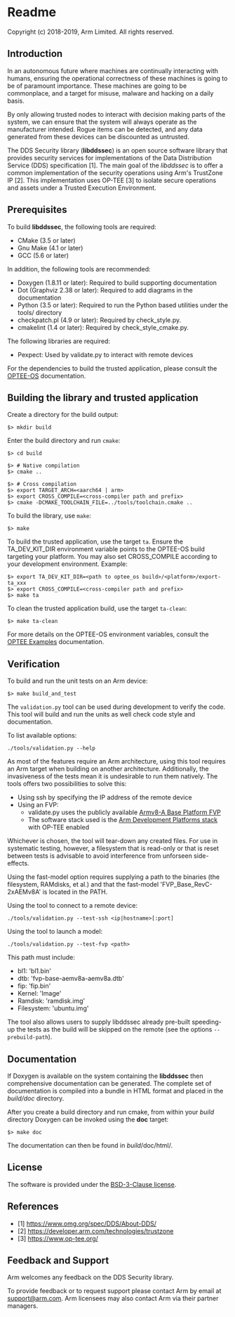 # Readme

Copyright (c) 2018-2019, Arm Limited. All rights reserved.

## Introduction

In an autonomous future where machines are continually interacting with humans,
ensuring the operational correctness of these machines is going to be of
paramount importance. These machines are going to be commonplace, and a target
for misuse, malware and hacking on a daily basis.

By only allowing trusted nodes to interact with decision making parts of the
system, we can ensure that the system will always operate as the manufacturer
intended. Rogue items can be detected, and any data generated from these devices
can be discounted as untrusted.

The DDS Security library (__libddssec__) is an open source software library that
provides security services for implementations of the Data Distribution Service
(DDS) specification [1]. The main goal of the _libddssec_ is to offer a common
implementation of the security operations using Arm's TrustZone IP [2]. This
implementation uses OP-TEE [3] to isolate secure operations and assets under a
Trusted Execution Environment.

## Prerequisites

To build __libddssec__, the following tools are required:

- CMake (3.5 or later)
- Gnu Make (4.1 or later)
- GCC (5.6 or later)

In addition, the following tools are recommended:

- Doxygen (1.8.11 or later): Required to build supporting documentation
- Dot (Graphviz 2.38 or later): Required to add diagrams in the documentation
- Python (3.5 or later): Required to run the Python based utilities under the
  tools/ directory
- checkpatch.pl (4.9 or later): Required by check_style.py.
- cmakelint (1.4 or later): Required by check_style_cmake.py.

The following libraries are required:
- Pexpect: Used by validate.py to interact with remote devices

For the dependencies to build the trusted application, please consult the
[OPTEE-OS](https://github.com/OP-TEE/optee_os) documentation.

## Building the library and trusted application

Create a directory for the build output:

    $> mkdir build

Enter the build directory and run ```cmake```:

    $> cd build

    $> # Native compilation
    $> cmake ..

    $> # Cross compilation
    $> export TARGET_ARCH=<aarch64 | arm>
    $> export CROSS_COMPILE=<cross-compiler path and prefix>
    $> cmake -DCMAKE_TOOLCHAIN_FILE=../tools/toolchain.cmake ..

To build the library, use ```make```:

    $> make

To build the trusted application, use the target ```ta```. Ensure the
TA_DEV_KIT_DIR environment variable points to the OPTEE-OS build targeting your
platform. You may also set CROSS_COMPILE according to your development
environment. Example:

    $> export TA_DEV_KIT_DIR=<path to optee_os build>/<platform>/export-ta_xxx
    $> export CROSS_COMPILE=<cross-compiler path and prefix>
    $> make ta

To clean the trusted application build, use the target ```ta-clean```:

    $> make ta-clean

For more details on the OPTEE-OS environment variables, consult the
[OPTEE Examples](https://github.com/linaro-swg/optee_examples/blob/master/docs/TA_basics.md)
documentation.

## Verification

To build and run the unit tests on an Arm device:

    $> make build_and_test

The ```validation.py``` tool can be used during development to verify the code.
This tool will build and run the units as well check code style and
documentation.

To list available options:

    ./tools/validation.py --help

As most of the features require an Arm architecture, using this tool requires
an Arm target when building on another architecture. Additionally, the
invasiveness of the tests mean it is undesirable to run them natively. The
tools offers two possibilities to solve this:

 - Using ssh by specifying the IP address of the remote device
 - Using an FVP:
   - validate.py uses the publicly available [Armv8-A Base Platform FVP](https://developer.arm.com/products/system-design/fixed-virtual-platforms/)
   - The software stack used is the [Arm Development Platforms stack](https://community.arm.com/dev-platforms/) with OP-TEE enabled

Whichever is chosen, the tool will tear-down any created files. For use in
systematic testing, however, a filesystem that is read-only or that is reset
between tests is advisable to avoid interference from unforseen side-effects.

Using the fast-model option requires supplying a path to the binaries (the
filesystem, RAMdisks, et al.) and that the fast-model 'FVP_Base_RevC-2xAEMv8A'
is located in the PATH.

Using the tool to connect to a remote device:

    ./tools/validation.py --test-ssh <ip|hostname>[:port]

Using the tool to launch a model:

    ./tools/validation.py --test-fvp <path>

This path must include:

- bl1: 'bl1.bin'
- dtb: 'fvp-base-aemv8a-aemv8a.dtb'
- fip: 'fip.bin'
- Kernel: 'Image'
- Ramdisk: 'ramdisk.img'
- Filesystem: 'ubuntu.img'

The tool also allows users to supply libddssec already pre-built speeding-up the
tests as the build will be skipped on the remote (see the options
``--prebuild-path``).

## Documentation

If Doxygen is available on the system containing the __libddssec__ then
comprehensive documentation can be generated. The complete set of documentation
is compiled into a bundle in HTML format and placed in the *_build_/doc*
directory.

After you create a build directory and run cmake, from within your _build_
directory Doxygen can be invoked using the __doc__ target:

    $> make doc

The documentation can then be found in _build_/doc/html/.

## License

The software is provided under the [BSD-3-Clause license](https://spdx.org/licenses/BSD-3-Clause.html).

## References

* [1] https://www.omg.org/spec/DDS/About-DDS/
* [2] https://developer.arm.com/technologies/trustzone
* [3] https://www.op-tee.org/

## Feedback and Support

Arm welcomes any feedback on the DDS Security library.

To provide feedback or to request support please contact Arm by email at
support@arm.com. Arm licensees may also contact Arm via their partner
managers.
